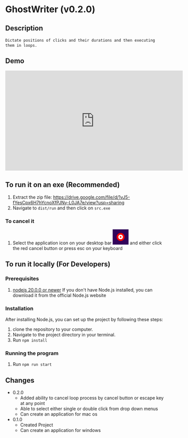 # GhostWriter (v0.2.0)

## Description

    Dictate positions of clicks and their durations and then executing them in loops.

## Demo
<iframe width="560" height="315" src="https://www.youtube.com/embed/cAmGL6eiNZ8" frameborder="0" allowfullscreen></iframe>

## To run it on an exe (Recommended)
1.  Extract the zip file: https://drive.google.com/file/d/1vJ5-fYesCpx6H7hYcnoXfPJNy-L0JA7e/view?usp=sharing
2.  Navigate to `dist/run` and then click on `src.exe`


### To cancel it
1. Select the application icon on your desktop bar ![Icon](./src/icon.png) and either click the red cancel button or press esc on your keyboard

## To run it locally (For Developers)

### Prerequisites  
1. [nodejs 20.0.0 or newer](https://nodejs.org/) If you don't have Node.js installed, you can download it from the official Node.js website


### Installation
After installing Node.js, you can set up the project by following these steps:

1. clone the repository to your computer. 
2. Navigate to the project directory in your terminal.
3. Run `npm install`

### Running the program

1. Run `npm run start`

## Changes

- 0.2.0 
  - Added ability to cancel loop process by cancel button or escape key at any point
  - Able to select either single or double click from drop down menus
  - Can create an application for mac os
- 0.1.0 
  - Created Project
  - Can create an application for windows